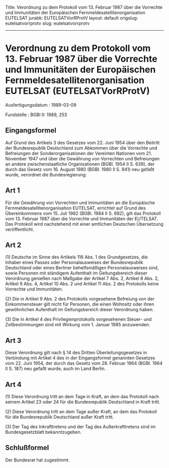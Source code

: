 Title: Verordnung zu dem Protokoll vom 13. Februar 1987 über die Vorrechte und Immunitäten
  der Europäischen Fernmeldesatellitenorganisation EUTELSAT
jurabk: EUTELSATVorRProtV
layout: default
origslug: eutelsatvorrprotv
slug: eutelsatvorrprotv

---

# Verordnung zu dem Protokoll vom 13. Februar 1987 über die Vorrechte und Immunitäten der Europäischen Fernmeldesatellitenorganisation EUTELSAT (EUTELSATVorRProtV)

Ausfertigungsdatum
:   1989-03-09

Fundstelle
:   BGBl II: 1989, 253



## Eingangsformel

Auf Grund des Artikels 3 des Gesetzes vom 22. Juni 1954 über den
Beitritt der Bundesrepublik Deutschland zum Abkommen über die
Vorrechte und Befreiungen der Sonderorganisationen der Vereinten
Nationen vom 21. November 1947 und über die Gewährung von Vorrechten
und Befreiungen an andere zwischenstaatliche Organisationen (BGBl.
1954 II S. 639), der durch das Gesetz vom 16. August 1980 (BGBl. 1980
II S. 941) neu gefaßt wurde, verordnet die Bundesregierung:


## Art 1

Für die Gewährung von Vorrechten und Immunitäten an die Europäische
Fernmeldesatellitenorganisation EUTELSAT, errichtet auf Grund des
Übereinkommens vom 15. Juli 1982 (BGBl. 1984 II S. 682), gilt das
Protokoll vom 13. Februar 1987 über die Vorrechte und Immunitäten der
EUTELSAT. Das Protokoll wird nachstehend mit einer amtlichen Deutschen
Übersetzung veröffentlicht.


## Art 2

(1) Deutsche im Sinne des Artikels 116 Abs. 1 des Grundgesetzes, die
Inhaber eines Passes oder Personalausweises der Bundesrepublik
Deutschland oder eines Berliner behelfsmäßigen Personalausweises sind,
sowie Personen mit ständigem Aufenthalt im Geltungsbereich dieser
Verordnung genießen nach Maßgabe der Artikel 7 Abs. 2, Artikel 8 Abs.
2, Artikel 9 Abs. 4, Artikel 10 Abs. 2 und Artikel 11 Abs. 2 des
Protokolls keine Vorrechte und Immunitäten.

(2) Die in Artikel 9 Abs. 2 des Protokolls vorgesehene Befreiung von
der Einkommensteuer gilt nicht für Personen, die einen Wohnsitz oder
ihren gewöhnlichen Aufenthalt im Geltungsbereich dieser Verordnung
haben.

(3) Die in Artikel 4 des Privilegienprotokolls vorgesehenen Steuer-
und Zollbestimmungen sind mit Wirkung vom 1. Januar 1985 anzuwenden.


## Art 3

Diese Verordnung gilt nach § 14 des Dritten Überleitungsgesetzes in
Verbindung mit Artikel 4 des in der Eingangsformel genannten Gesetzes
vom 22. Juni 1954, der durch das Gesetz vom 28. Februar 1964 (BGBl.
1964 II S. 187) neu gefaßt wurde, auch im Land Berlin.


## Art 4

(1) Diese Verordnung tritt an dem Tage in Kraft, an dem das Protokoll
nach seinem Artikel 23 oder 24 für die Bundesrepublik Deutschland in
Kraft tritt.

(2) Diese Verordnung tritt an dem Tage außer Kraft, an dem das
Protokoll für die Bundesrepublik Deutschland außer Kraft tritt.

(3) Der Tag des Inkrafttretens und der Tag des Außerkrafttretens sind
im Bundesgesetzblatt bekanntzugeben.


## Schlußformel

Der Bundesrat hat zugestimmt.


